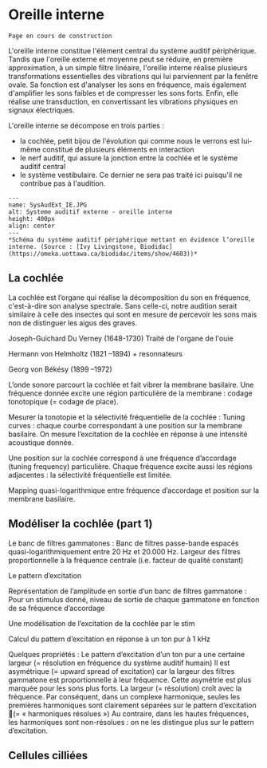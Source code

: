 # Oreille interne

```{warning}
Page en cours de construction
```

L'oreille interne constitue l'élément central du système auditif périphérique. Tandis que l'oreille externe et moyenne peut se réduire, en première approximation, à un simple filtre linéaire, l'oreille interne réalise plusieurs transformations essentielles des vibrations qui lui parviennent par la fenêtre ovale. Sa fonction est d'analyser les sons en fréquence, mais également d'amplifier les sons faibles et de compresser les sons forts. Enfin, elle réalise une transduction, en convertissant les vibrations physiques en signaux électriques.

L'oreille interne se décompose en trois parties : 
- la cochlée, petit bijou de l'évolution qui comme nous le verrons est lui-même constitué de plusieurs éléments en interaction
- le nerf auditif, qui assure la jonction entre la cochlée et le système auditif central
- le système vestibulaire. Ce dernier ne sera pas traité ici puisqu'il ne contribue pas à l'audition. 

```{figure} SysAudExt_IE.JPG
---
name: SysAudExt_IE.JPG
alt: Systeme auditif externe - oreille interne 
height: 400px
align: center
---
*Schéma du système auditif périphérique mettant en évidence l’oreille interne. (Source : [Ivy Livingstone, Biodidac](https://omeka.uottawa.ca/biodidac/items/show/4603))*
```

## La cochlée 

La cochlée est l’organe qui réalise la décomposition du son en fréquence, c'est-à-dire son analyse spectrale. Sans celle-ci, notre audition serait similaire à celle des insectes qui sont en mesure de percevoir les sons mais non de distinguer les aigus des graves.

Joseph-Guichard Du Verney (1648-1730) Traité de l'organe de l'ouie

Hermann von Helmholtz (1821 –1894) + resonnateurs

Georg von Békésy (1899 –1972)


L’onde sonore parcourt la cochlée et fait vibrer la membrane basilaire. Une fréquence donnée excite une région particulière de la membrane : codage tonotopique (= codage de place).

Mesurer la tonotopie et la sélectivité fréquentielle de la cochlée :
Tuning curves : chaque courbe correspondant à une position sur la membrane basilaire. On mesure l’excitation de la cochlée en réponse à une intensité acoustique donnée.

Une position sur la cochlée correspond à une fréquence d’accordage (tuning frequency) particulière. Chaque fréquence excite aussi les régions adjacentes : la sélectivité fréquentielle est limitée. 

Mapping quasi-logarithmique entre fréquence d’accordage et position sur la membrane basilaire.

## Modéliser la cochlée (part 1)

Le banc de filtres gammatones : 
Banc de filtres passe-bande espacés quasi-logarithmiquement entre 20 Hz et 20.000 Hz.
Largeur des filtres proportionnelle à la fréquence centrale (i.e. facteur de qualité constant)

Le pattern d’excitation

Représentation de l’amplitude en sortie d’un banc de filtres gammatone : Pour un stimulus donné, niveau de sortie de chaque gammatone en fonction de sa fréquence d’accordage

Une modélisation de l’excitation de la cochlée par le stim

Calcul du pattern d’excitation en réponse à un ton pur à 1 kHz

Quelques propriétés : 
Le pattern d’excitation d’un ton pur a une certaine largeur (= résolution en fréquence du système auditif humain)
Il est asymétrique (= upward spread of excitation) car la largeur des filtres gammatone est proportionnelle à leur fréquence.
Cette asymétrie est plus marquée pour les sons plus forts.
La largeur (= résolution) croît avec la fréquence.
Par conséquent, dans un complexe harmonique, seules les premières harmoniques sont clairement séparées sur le pattern d’excitation (= « harmoniques résolues »)
Au contraire, dans les hautes fréquences, les harmoniques sont non-résolues : on ne les distingue plus sur le pattern d’excitation.

## Cellules cilliées




